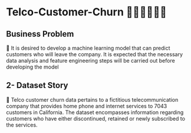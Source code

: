 # Telco-Customer-Churn 📲📡👨‍👩‍👧‍👦


## Business Problem
📃 It is desired to develop a machine learning model that can predict customers who will leave the company. It is expected that the necessary data analysis and feature engineering steps will be carried out before developing the model

## 2- Dataset Story
🧮 Telco customer churn data pertains to a fictitious telecommunication company that provides home phone and internet services to 7043 customers in California. The dataset encompasses information regarding customers who have either discontinued, retained or newly subscribed to the services.
